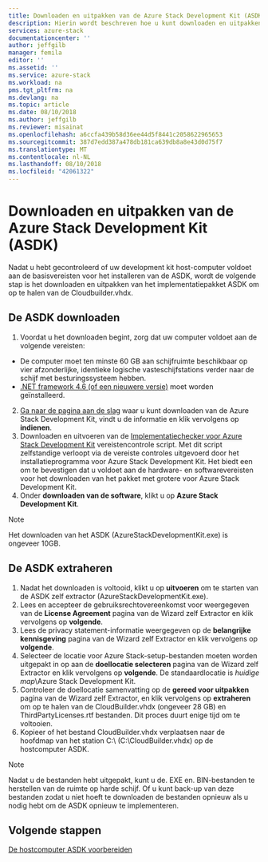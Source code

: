 ```yaml
---
title: Downloaden en uitpakken van de Azure Stack Development Kit (ASDK) | Microsoft Docs
description: Hierin wordt beschreven hoe u kunt downloaden en uitpakken van de Azure Stack Development Kit (ASDK).
services: azure-stack
documentationcenter: ''
author: jeffgilb
manager: femila
editor: ''
ms.assetid: ''
ms.service: azure-stack
ms.workload: na
pms.tgt_pltfrm: na
ms.devlang: na
ms.topic: article
ms.date: 08/10/2018
ms.author: jeffgilb
ms.reviewer: misainat
ms.openlocfilehash: a6ccfa439b58d36ee44d5f8441c2058622965653
ms.sourcegitcommit: 387d7edd387a478db181ca639db8a8e43d0d75f7
ms.translationtype: MT
ms.contentlocale: nl-NL
ms.lasthandoff: 08/10/2018
ms.locfileid: "42061322"
---
```

# <a name="download-and-extract-the-azure-stack-development-kit-asdk"></a>Downloaden en uitpakken van de Azure Stack Development Kit (ASDK)
Nadat u hebt gecontroleerd of uw development kit host-computer voldoet aan de basisvereisten voor het installeren van de ASDK, wordt de volgende stap is het downloaden en uitpakken van het implementatiepakket ASDK om op te halen van de Cloudbuilder.vhdx.

## <a name="download-the-asdk"></a>De ASDK downloaden
1. Voordat u het downloaden begint, zorg dat uw computer voldoet aan de volgende vereisten:

  - De computer moet ten minste 60 GB aan schijfruimte beschikbaar op vier afzonderlijke, identieke logische vasteschijfstations verder naar de schijf met besturingssysteem hebben.
  - [.NET framework 4.6 (of een nieuwere versie)](https://aka.ms/r6mkiy) moet worden geïnstalleerd.

2. [Ga naar de pagina aan de slag](https://azure.microsoft.com/overview/azure-stack/try/?v=try) waar u kunt downloaden van de Azure Stack Development Kit, vindt u de informatie en klik vervolgens op **indienen**.
3. Downloaden en uitvoeren van de [Implementatiechecker voor Azure Stack Development Kit](https://go.microsoft.com/fwlink/?LinkId=828735&clcid=0x409) vereistencontrole script. Met dit script zelfstandige verloopt via de vereiste controles uitgevoerd door het installatieprogramma voor Azure Stack Development Kit. Het biedt een om te bevestigen dat u voldoet aan de hardware- en softwarevereisten voor het downloaden van het pakket met grotere voor Azure Stack Development Kit.
4. Onder **downloaden van de software**, klikt u op **Azure Stack Development Kit**.

  > [!NOTE]
  > Het downloaden van het ASDK (AzureStackDevelopmentKit.exe) is ongeveer 10GB.

## <a name="extract-the-asdk"></a>De ASDK extraheren
1. Nadat het downloaden is voltooid, klikt u op **uitvoeren** om te starten van de ASDK zelf extractor (AzureStackDevelopmentKit.exe).
2. Lees en accepteer de gebruiksrechtovereenkomst voor weergegeven van de **License Agreement** pagina van de Wizard zelf Extractor en klik vervolgens op **volgende**.
3. Lees de privacy statement-informatie weergegeven op de **belangrijke kennisgeving** pagina van de Wizard zelf Extractor en klik vervolgens op **volgende**.
4. Selecteer de locatie voor Azure Stack-setup-bestanden moeten worden uitgepakt in op aan de **doellocatie selecteren** pagina van de Wizard zelf Extractor en klik vervolgens op **volgende**. De standaardlocatie is *huidige map*\Azure Stack Development Kit. 
5. Controleer de doellocatie samenvatting op de **gereed voor uitpakken** pagina van de Wizard zelf Extractor, en klik vervolgens op **extraheren** om op te halen van de CloudBuilder.vhdx (ongeveer 28 GB) en ThirdPartyLicenses.rtf bestanden. Dit proces duurt enige tijd om te voltooien.
6. Kopieer of het bestand CloudBuilder.vhdx verplaatsen naar de hoofdmap van het station C:\ (C:\CloudBuilder.vhdx) op de hostcomputer ASDK.

> [!NOTE]
> Nadat u de bestanden hebt uitgepakt, kunt u de. EXE en. BIN-bestanden te herstellen van de ruimte op harde schijf. Of u kunt back-up van deze bestanden zodat u niet hoeft te downloaden de bestanden opnieuw als u nodig hebt om de ASDK opnieuw te implementeren.


## <a name="next-steps"></a>Volgende stappen
[De hostcomputer ASDK voorbereiden](asdk-prepare-host.md)